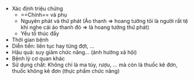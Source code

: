 - Xác định triệu chứng
	- ==Chính== và phụ
	- Nguyên phát và thứ phát (Ảo thanh => hoang tưởng tôi là người rất tệ khi nghe cái ảo thanh đó => là hoang tưởng thứ phát)
	- Yếu tố thúc đẩy
- Thời gian bệnh
- Diễn tiến: liên tục hay từng đợt, …
- Hậu quả: suy giảm chức năng… (ảnh hưởng xã hội)
- Bệnh lý cơ quan khác
- Sử dụng chất: Không chỉ là ma túy, rượu, … mà còn là thuốc kê đơn, thuốc không kê đơn (thực phẩm chức năng)